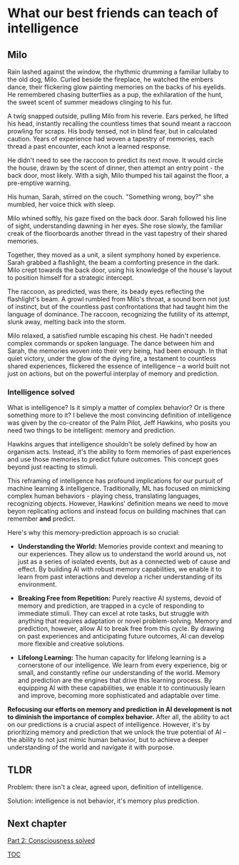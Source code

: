 # What our best friends can teach of intelligence

## Milo
Rain lashed against the window, the rhythmic drumming a familiar lullaby to the old dog, Milo. Curled beside the fireplace, he watched the embers dance, their flickering glow painting memories on the backs of his eyelids. He remembered chasing butterflies as a pup, the exhilaration of the hunt, the sweet scent of summer meadows clinging to his fur.  

A twig snapped outside, pulling Milo from his reverie. Ears perked, he lifted his head, instantly recalling the countless times that sound meant a raccoon prowling for scraps. His body tensed, not in blind fear, but in calculated caution. Years of experience had woven a tapestry of memories, each thread a past encounter, each knot a learned response.

He didn't need to see the raccoon to predict its next move. It would circle the house, drawn by the scent of dinner, then attempt an entry point - the back door, most likely. With a sigh, Milo thumped his tail against the floor, a pre-emptive warning.  

His human, Sarah, stirred on the couch. "Something wrong, boy?" she mumbled, her voice thick with sleep. 

Milo whined softly, his gaze fixed on the back door. Sarah followed his line of sight, understanding dawning in her eyes.  She rose slowly, the familiar creak of the floorboards another thread in the vast tapestry of their shared memories. 

Together, they moved as a unit, a silent symphony honed by experience. Sarah grabbed a flashlight, the beam a comforting presence in the dark. Milo crept towards the back door, using his knowledge of the house's layout to position himself for a strategic intercept. 

The raccoon, as predicted, was there, its beady eyes reflecting the flashlight's beam. A growl rumbled from Milo's throat, a sound born not just of instinct, but of the countless past confrontations that had taught him the language of dominance. The raccoon, recognizing the futility of its attempt, slunk away, melting back into the storm. 

Milo relaxed, a satisfied rumble escaping his chest. He hadn't needed complex commands or spoken language. The dance between him and Sarah, the memories woven into their very being, had been enough. In that quiet victory, under the glow of the dying fire, a testament to countless shared experiences, flickered the essence of intelligence – a world built not just on actions, but on the powerful interplay of memory and prediction. 

### Intelligence solved

What is intelligence? Is it simply a matter of complex behavior? Or is there something more to it? I believe the most convincing definition of intelligence was given by the co-creator of the Palm Pilot, Jeff Hawkins, who posits you need two things to be intelligent: memory and prediction.

Hawkins argues that intelligence shouldn't be solely defined by how an organism acts. Instead, it's the ability to form memories of past experiences and use those memories to predict future outcomes. This concept goes beyond just reacting to stimuli.

This reframing of intelligence has profound implications for our pursuit of machine learning & intelligence. Traditionally, ML has focused on mimicking complex human behaviors  - playing chess, translating languages, recognizing objects. However, Hawkins' definition means we need to move beyon replicating actions and instead focus on building machines that can remember **and** predict.

Here's why this memory-prediction approach is so crucial:

* **Understanding the World:**  Memories provide context and meaning to our experiences.  They allow us to understand the world around us, not just as a series of isolated events, but as a connected web of cause and effect.  By building AI with robust memory capabilities, we enable it to learn from past interactions and develop a richer understanding of its environment.  

* **Breaking Free from Repetition:**  Purely reactive AI systems, devoid of memory and prediction, are trapped in a cycle of responding to immediate stimuli.  They can excel at rote tasks, but struggle with anything that requires adaptation or novel problem-solving.  Memory and prediction, however, allow AI to break free from this cycle.  By drawing on past experiences and anticipating future outcomes, AI can develop more flexible and creative solutions.  

* **Lifelong Learning:**  The human capacity for lifelong learning is a cornerstone of our intelligence.  We learn from every experience, big or small, and constantly refine our understanding of the world.  Memory and prediction are the engines that drive this learning process.  By equipping AI with these capabilities, we enable it to continuously learn and improve, becoming more sophisticated and adaptable over time.

**Refocusing our efforts on memory and prediction in AI development is not to diminish the importance of complex behavior.**  After all, the ability to act on our predictions is a crucial aspect of intelligence.  However, it's by prioritizing memory and prediction that we unlock the true potential of AI –  the ability to not just mimic human behavior, but to achieve a deeper understanding of the world and navigate it with purpose. 


## TLDR
Problem: there isn't a clear, agreed upon, definition of intelligence.

Solution: intelligence is not behavior, it's memory plus prediction.


## Next chapter
[Part 2: Consciousness solved](Part2-consciousness-solved.md)

[TOC](https://pebreo.github.io/)


